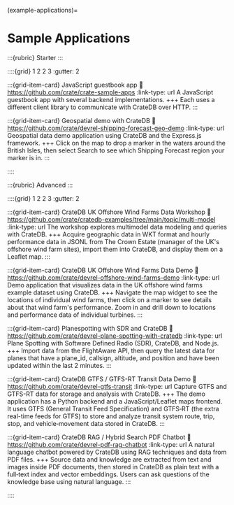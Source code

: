 (example-applications)=
# Sample Applications


:::{rubric} Starter
:::

::::{grid} 1 2 2 3
:gutter: 2

:::{grid-item-card} JavaScript guestbook app
:link: https://github.com/crate/crate-sample-apps
:link-type: url
A JavaScript guestbook app with several backend implementations.
+++
Each uses a different client library to communicate with CrateDB over HTTP.
:::

:::{grid-item-card} Geospatial demo with CrateDB
:link: https://github.com/crate/devrel-shipping-forecast-geo-demo
:link-type: url
Geospatial data demo application using CrateDB and the Express.js framework.
+++
Click on the map to drop a marker in the waters around the British Isles,
then select Search to see which Shipping Forecast region your marker is in.
:::

::::


:::{rubric} Advanced
:::

::::{grid} 1 2 2 3
:gutter: 2

:::{grid-item-card} CrateDB UK Offshore Wind Farms Data Workshop
:link: https://github.com/crate/cratedb-examples/tree/main/topic/multi-model
:link-type: url
The workshop explores multimodel data modeling and queries with CrateDB.
+++
Acquire geographic data in WKT format and hourly performance data in JSONL
from The Crown Estate (manager of the UK's offshore wind farm sites),
import them into CrateDB, and display them on a Leaflet map.
:::

:::{grid-item-card} CrateDB UK Offshore Wind Farms Data Demo
:link: https://github.com/crate/devrel-offshore-wind-farms-demo
:link-type: url
Demo application that visualizes data in the UK offshore wind farms
example dataset using CrateDB.
+++
Navigate the map widget to see the locations of individual wind farms, then
click on a marker to see details about that wind farm's performance.
Zoom in and drill down to locations and performance data of individual turbines.
:::

:::{grid-item-card} Planespotting with SDR and CrateDB
:link: https://github.com/crate/devrel-plane-spotting-with-cratedb
:link-type: url
Plane Spotting with Software Defined Radio (SDR), CrateDB, and Node.js.
+++
Import data from the FlightAware API, then query the latest data for planes
that have a plane_id, callsign, altitude, and position and have been updated
within the last 2 minutes.
:::

:::{grid-item-card} CrateDB GTFS / GTFS-RT Transit Data Demo
:link: https://github.com/crate/devrel-gtfs-transit
:link-type: url
Capture GTFS and GTFS-RT data for storage and analysis with CrateDB.
+++
The demo application has a Python backend and a JavaScript/Leaflet
maps frontend. It uses GTFS (General Transit Feed Specification) and GTFS‑RT
(the extra real-time feeds for GTFS) to store and analyze transit system route,
trip, stop, and vehicle‑movement data stored in CrateDB.
:::

:::{grid-item-card} CrateDB RAG / Hybrid Search PDF Chatbot
:link: https://github.com/crate/devrel-pdf-rag-chatbot
:link-type: url
A natural language chatbot powered by CrateDB using RAG techniques and data from PDF files.
+++
Source data and knowledge are extracted from text and images inside PDF documents,
then stored in CrateDB as plain text with a full‑text index and vector embeddings.
Users can ask questions of the knowledge base using natural language.
:::

::::
